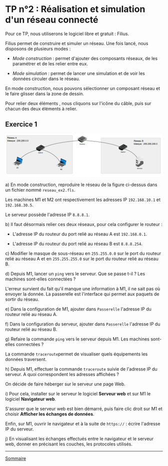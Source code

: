 # TP n°2 : Réalisation et simulation d'un réseau connecté

Pour ce TP, nous utiliserons le logiciel libre et gratuit : Filius.

Filius permet de construire et simuler un réseau. Une fois lancé, nous disposons de plusieurs modes :

- *Mode construction* : permet d'ajouter des composants réseaux, de les paramétrer et de les relier entre eux.

- *Mode simulation* : permet de lancer une simulation et de voir les données circuler dans le réseau.

En mode construction, nous pouvons sélectionner un composant réseau et le faire glisser dans la zone de dessin.

Pour relier deux éléments , nous cliquons sur l'icône du câble, puis sur chacun des deux éléments à relier.

## Exercice 1

![](./img/exo2.PNG)

a) En mode construction, reproduire le réseau de la figure ci-dessus dans un fichier nommé `reseau_ex2.fls`.

Les machines M1 et M2 ont respectivement les adresses IP ``192.168.10.1`` et ``192.168.30.5``.

Le serveur possède l'adresse IP ``8.8.8.1``.

b) Il faut désormais relier ces deux réseaux, pour cela configurer le routeur :

- L'adresse IP du routeur du port relié au réseau A est ``192.168.0.1``.

- L'adresse IP du routeur du port relié au réseau B est ``8.8.8.254``.

c) Modifier le masque de sous-réseau en `255.255.0.0` sur le port du routeur relié au réseau A et en `255.255.255.0` sur le port du routeur relié au réseau B.

d) Depuis M1, lancer un ``ping`` vers le serveur. Que se passe t-il ? Les machines sont-elles connectées ?

L'erreur survient du fait qu'il manque une information à M1, il ne sait pas où envoyer la donnée. La passerelle est l'interface qui permet aux paquets de sortir du réseau.

e) Dans la configuration de M1, ajouter dans `Passerelle` l'adresse IP du routeur relié au réseau A.

f) Dans la configuration du serveur, ajouter dans `Passerelle` l'adresse IP du routeur relié au réseau B.

g) Refaire la commande `ping` vers le serveur depuis M1. Les machines sont-elles connectées ?

La commande `traceroute`permet de visualiser quels équipements les données traversent.

h) Depuis M1, effectuer la commande `traceroute` suivie de l'adresse IP du serveur. A quoi correspondent les adresses affichées ?

On décide de faire héberger sur le serveur une page Web.

i) Pour cela, installer sur le serveur le logiciel **Serveur web** et sur M1 le logiciel **Navigateur web**.

S'assurer que le serveur web est bien démarré, puis faire clic droit sur M1 et choisir **Afficher les échanges de données**.

Enfin, sur M1, ouvrir le navigateur et à la suite de ``https://`` : écrire l'adresse IP du serveur.

j) En visualisant les échanges effectués entre le navigateur et le serveur web, donner en précisant les couches, les protocoles utilisés.

______________

[Sommaire](./../README.md)
